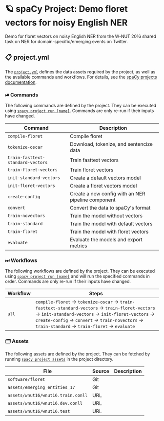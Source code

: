 <!-- SPACY PROJECT: AUTO-GENERATED DOCS START (do not remove) -->

# 🪐 spaCy Project: Demo floret vectors for noisy English NER

Demo for floret vectors on noisy English NER from the W-NUT 2016 shared task on NER for domain-specific/emerging events on Twitter.

## 📋 project.yml

The [`project.yml`](project.yml) defines the data assets required by the
project, as well as the available commands and workflows. For details, see the
[spaCy projects documentation](https://spacy.io/usage/projects).

### ⏯ Commands

The following commands are defined by the project. They
can be executed using [`spacy project run [name]`](https://spacy.io/api/cli#project-run).
Commands are only re-run if their inputs have changed.

| Command | Description |
| --- | --- |
| `compile-floret` | Compile floret |
| `tokenize-oscar` | Download, tokenize, and sentencize data |
| `train-fasttext-standard-vectors` | Train fasttext vectors |
| `train-floret-vectors` | Train floret vectors |
| `init-standard-vectors` | Create a default vectors model |
| `init-floret-vectors` | Create a floret vectors model |
| `create-config` | Create a new config with an NER pipeline component |
| `convert` | Convert the data to spaCy's format |
| `train-novectors` | Train the model without vectors |
| `train-standard` | Train the model with default vectors |
| `train-floret` | Train the model with floret vectors |
| `evaluate` | Evaluate the models and export metrics |

### ⏭ Workflows

The following workflows are defined by the project. They
can be executed using [`spacy project run [name]`](https://spacy.io/api/cli#project-run)
and will run the specified commands in order. Commands are only re-run if their
inputs have changed.

| Workflow | Steps |
| --- | --- |
| `all` | `compile-floret` &rarr; `tokenize-oscar` &rarr; `train-fasttext-standard-vectors` &rarr; `train-floret-vectors` &rarr; `init-standard-vectors` &rarr; `init-floret-vectors` &rarr; `create-config` &rarr; `convert` &rarr; `train-novectors` &rarr; `train-standard` &rarr; `train-floret` &rarr; `evaluate` |

### 🗂 Assets

The following assets are defined by the project. They can
be fetched by running [`spacy project assets`](https://spacy.io/api/cli#project-assets)
in the project directory.

| File | Source | Description |
| --- | --- | --- |
| `software/floret` | Git |  |
| `assets/emerging_entities_17` | Git |  |
| `assets/wnut16/wnut16.train.conll` | URL |  |
| `assets/wnut16/wnut16.dev.conll` | URL |  |
| `assets/wnut16/wnut16.test` | URL |  |

<!-- SPACY PROJECT: AUTO-GENERATED DOCS END (do not remove) -->
